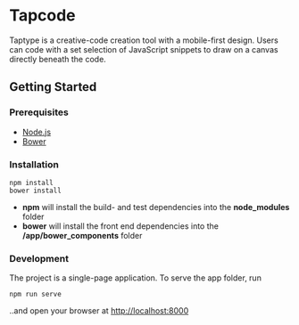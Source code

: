 # Tapcode

Taptype is a creative-code creation tool with a mobile-first design. Users can code with a set selection of JavaScript snippets to draw on a canvas directly beneath the code.
## Getting Started

### Prerequisites

- [Node.js](https://nodejs.org)
- [Bower](https://bower.io)

### Installation


```shell
npm install
bower install
```

- <strong>npm</strong> will install the build- and test dependencies into the <strong>node_modules</strong> folder
- <strong>bower</strong> will install the front end dependencies into the <strong>/app/bower_components</strong> folder

### Development

The project is a single-page application. To serve the app folder, run

```shell
npm run serve
```

..and open your browser at [http://localhost:8000](http://localhost:8000)
